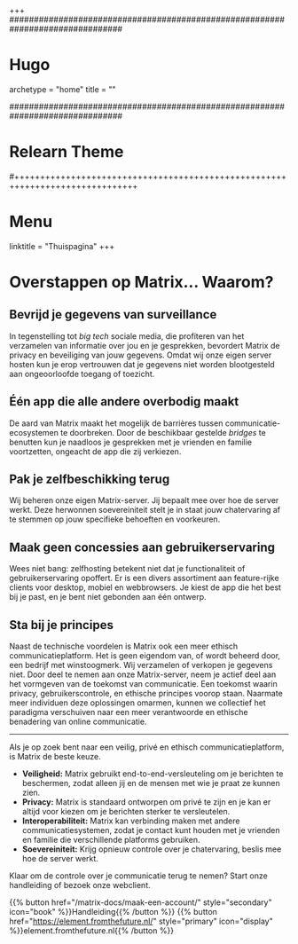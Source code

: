 +++
###############################################################################
# Hugo

archetype = "home"
title = ""

###############################################################################
# Relearn Theme

#++++++++++++++++++++++++++++++++++++++++++++++++++++++++++++++++++++++++++++++
# Menu

linktitle = "Thuispagina"
+++

# Overstappen op Matrix... Waarom?

## Bevrijd je gegevens van surveillance
In tegenstelling tot *big tech* sociale media, die profiteren van het verzamelen van informatie over jou en je gesprekken, bevordert Matrix de privacy en beveiliging van jouw gegevens. Omdat wij onze eigen server hosten kun je erop vertrouwen dat je gegevens niet worden blootgesteld aan ongeoorloofde toegang of toezicht.

## Één app die alle andere overbodig maakt
De aard van Matrix maakt het mogelijk de barrières tussen communicatie-ecosystemen te doorbreken. Door de beschikbaar gestelde *bridges* te benutten kun je naadloos je gesprekken met je vrienden en familie voortzetten, ongeacht de app die zij verkiezen.

## Pak je zelfbeschikking terug
Wij beheren onze eigen Matrix-server. Jij bepaalt mee over hoe de server werkt. Deze herwonnen soevereiniteit stelt je in staat jouw chatervaring af te stemmen op jouw specifieke behoeften en voorkeuren.

## Maak geen concessies aan gebruikerservaring
Wees niet bang: zelfhosting betekent niet dat je functionaliteit of gebruikerservaring opoffert. Er is een divers assortiment aan feature-rijke clients voor desktop, mobiel en webbrowsers. Je kiest de app die het best bij je past, en je bent niet gebonden aan één ontwerp.

## Sta bij je principes
Naast de technische voordelen is Matrix ook een meer ethisch communicatieplatform. Het is geen eigendom van, of wordt beheerd door, een bedrijf met winstoogmerk. Wij verzamelen of verkopen je gegevens niet.
Door deel te nemen aan onze Matrix-server, neem je actief deel aan het vormgeven van de toekomst van communicatie. Een toekomst waarin privacy, gebruikerscontrole, en ethische principes voorop staan. Naarmate meer individuen deze oplossingen omarmen, kunnen we collectief het paradigma verschuiven naar een meer verantwoorde en ethische benadering van online communicatie.

---

Als je op zoek bent naar een veilig, privé en ethisch communicatieplatform, is Matrix de beste keuze.

- **Veiligheid:** Matrix gebruikt end-to-end-versleuteling om je berichten te beschermen, zodat alleen jij en de mensen met wie je praat ze kunnen zien.
- **Privacy:** Matrix is standaard ontworpen om privé te zijn en je kan er altijd voor kiezen om je berichten sterker te versleutelen.
- **Interoperabiliteit:** Matrix kan verbinding maken met andere communicatiesystemen, zodat je contact kunt houden met je vrienden en familie die verschillende platforms gebruiken.
- **Soevereiniteit:** Krijg opnieuw controle over je chatervaring, beslis mee hoe de server werkt.

Klaar om de controle over je communicatie terug te nemen? Start onze handleiding of bezoek onze webclient.

{{% button href="/matrix-docs/maak-een-account/" style="secondary" icon="book" %}}Handleiding{{% /button %}}
{{% button href="https://element.fromthefuture.nl/" style="primary" icon="display" %}}element.fromthefuture.nl{{% /button %}}

